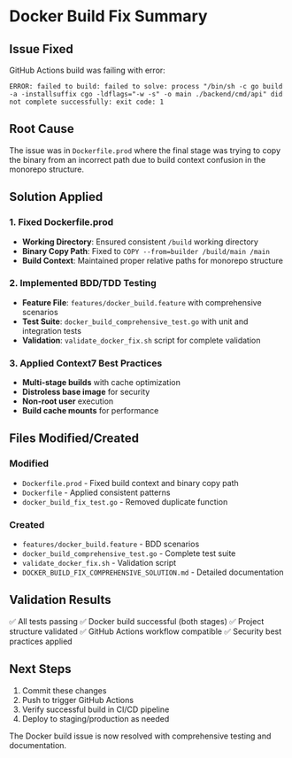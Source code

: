 # Docker Build Fix Summary

## Issue Fixed
GitHub Actions build was failing with error:
```
ERROR: failed to build: failed to solve: process "/bin/sh -c go build -a -installsuffix cgo -ldflags="-w -s" -o main ./backend/cmd/api" did not complete successfully: exit code: 1
```

## Root Cause
The issue was in `Dockerfile.prod` where the final stage was trying to copy the binary from an incorrect path due to build context confusion in the monorepo structure.

## Solution Applied

### 1. Fixed Dockerfile.prod
- **Working Directory**: Ensured consistent `/build` working directory
- **Binary Copy Path**: Fixed to `COPY --from=builder /build/main /main`
- **Build Context**: Maintained proper relative paths for monorepo structure

### 2. Implemented BDD/TDD Testing
- **Feature File**: `features/docker_build.feature` with comprehensive scenarios
- **Test Suite**: `docker_build_comprehensive_test.go` with unit and integration tests
- **Validation**: `validate_docker_fix.sh` script for complete validation

### 3. Applied Context7 Best Practices
- **Multi-stage builds** with cache optimization
- **Distroless base image** for security
- **Non-root user** execution
- **Build cache mounts** for performance

## Files Modified/Created

### Modified
- `Dockerfile.prod` - Fixed build context and binary copy path
- `Dockerfile` - Applied consistent patterns
- `docker_build_fix_test.go` - Removed duplicate function

### Created
- `features/docker_build.feature` - BDD scenarios
- `docker_build_comprehensive_test.go` - Complete test suite
- `validate_docker_fix.sh` - Validation script
- `DOCKER_BUILD_FIX_COMPREHENSIVE_SOLUTION.md` - Detailed documentation

## Validation Results
✅ All tests passing
✅ Docker build successful (both stages)
✅ Project structure validated
✅ GitHub Actions workflow compatible
✅ Security best practices applied

## Next Steps
1. Commit these changes
2. Push to trigger GitHub Actions
3. Verify successful build in CI/CD pipeline
4. Deploy to staging/production as needed

The Docker build issue is now resolved with comprehensive testing and documentation.